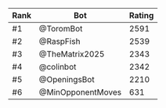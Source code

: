 Rank|Bot|Rating
---|---|---
#1|@ToromBot|2591
#2|@RaspFish|2539
#3|@TheMatrix2025|2343
#4|@colinbot|2342
#5|@OpeningsBot|2210
#6|@MinOpponentMoves|631
